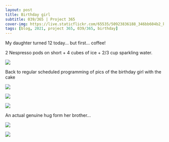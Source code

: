 ```yaml
---
layout: post
title: Birthday girl
subtitle: 039/365 | Project 365
cover-img: https://live.staticflickr.com/65535/50923836188_346bb604b2_k.jpg
tags: [blog, 2021, project 365, 039/365, birthday]
---
```

My daughter turned 12 today... but first... coffee!

2 Nespresso pods on short + 4 cubes of ice + 2/3 cup sparkling water.
<p class="post-img-wrap">
  <img src="https://live.staticflickr.com/65535/50924489671_4f483ac71c_h.jpg">
</p>
Back to regular scheduled programming of pics of the birthday girl with the cake
<p class="post-img-wrap">
  <img src="https://live.staticflickr.com/65535/50924658122_3f387ff445_h.jpg">
</p>
<p class="post-img-wrap">
  <img src="https://live.staticflickr.com/65535/50924658287_8e2df65e2b_h.jpg">
</p>
<p class="post-img-wrap">
  <img src="https://live.staticflickr.com/65535/50923847048_696d175eae_h.jpg">
</p>
An actual genuine hug form her brother...
<p class="post-img-wrap">
  <img src="https://live.staticflickr.com/65535/50924659762_38c758a424_h.jpg">
</p>
<p class="post-img-wrap">
  <img src="https://live.staticflickr.com/65535/50924659762_38c758a424_h.jpg">
</p>
